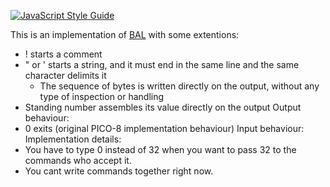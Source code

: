 [![JavaScript Style Guide](https://img.shields.io/badge/code_style-standard-brightgreen.svg)](https://standardjs.com)

This is an implementation of [BAL](https://esolangs.org/wiki/Brainfuck_Assembly_Language) with some extentions:
  - ! starts a comment
  - " or ' starts a string, and it must end in the same line and the same character delimits it
    - The sequence of bytes is written directly on the output, without any type of inspection or handling
  - Standing number assembles its value directly on the output
Output behaviour:
  - 0 exits (original PICO-8 implementation behaviour)
Input behaviour:
Implementation details:
  - You have to type 0 instead of 32 when you want to pass 32 to the commands who accept it.
  - You cant write commands together right now.